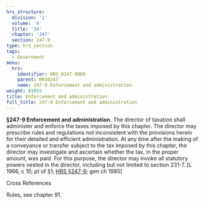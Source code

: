 ```yaml
---
hrs_structure:
  division: '1'
  volume: '4'
  title: '14'
  chapter: '247'
  section: 247-9
type: hrs_section
tags:
  - Government
menu:
  hrs:
    identifier: HRS_0247-0009
    parent: HRS0247
    name: 247-9 Enforcement and administration
weight: 81055
title: Enforcement and administration
full_title: 247-9 Enforcement and administration
---
```

**§247-9 Enforcement and administration.** The director of taxation shall administer and enforce the taxes imposed by this chapter. The director may prescribe rules and regulations not inconsistent with the provisions herein for their detailed and efficient administration. At any time after the making of a conveyance or transfer subject to the tax imposed by this chapter, the director may investigate and ascertain whether the tax, in the proper amount, was paid. For this purpose, the director may invoke all statutory powers vested in the director, including but not limited to section 231-7\. [L 1966, c 10, pt of §1; [HRS §247-9](/title-14/chapter-247/section-247-9/); gen ch 1985]

Cross References

Rules, see chapter 91.